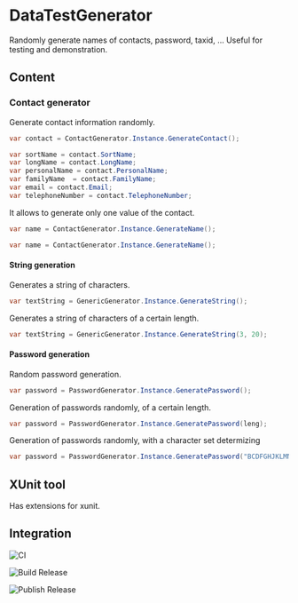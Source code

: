 # DataTestGenerator

Randomly generate names of contacts, password, taxid, ... Useful for testing and demonstration.

## Content

### Contact generator

Generate contact information randomly.

``` C#
var contact = ContactGenerator.Instance.GenerateContact();

var sortName = contact.SortName;
var longName = contact.LongName;
var personalName = contact.PersonalName;
var familyName  = contact.FamilyName;
var email = contact.Email;
var telephoneNumber = contact.TelephoneNumber;
```

It allows to generate only one value of the contact.

``` C#
var name = ContactGenerator.Instance.GenerateName();
```


``` C#
var name = ContactGenerator.Instance.GenerateName();
```

#### String generation

Generates a string of characters.

``` C#
var textString = GenericGenerator.Instance.GenerateString();
```

Generates a string of characters of a certain length.

``` C#
var textString = GenericGenerator.Instance.GenerateString(3, 20);
```


#### Password generation

Random password generation.

``` C#
var password = PasswordGenerator.Instance.GeneratePassword();
```

Generation of passwords randomly, of a certain length.

``` C#
var password = PasswordGenerator.Instance.GeneratePassword(leng);
```

Generation of passwords randomly, with a character set determizing

``` C#
var password = PasswordGenerator.Instance.GeneratePassword("BCDFGHJKLMNPQRSTUWXYZ");
```



## XUnit tool

Has extensions for xunit.

## Integration

![CI](https://github.com/Nivaes/Nivaes.DataTestGenerator/workflows/CI/badge.svg)

![Build Release](https://github.com/Nivaes/Nivaes.DataTestGenerator/workflows/Build%20Release/badge.svg)

![Publish Release](https://github.com/Nivaes/Nivaes.DataTestGenerator/workflows/Publish%20Release/badge.svg)
